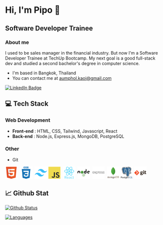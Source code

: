 # Hi, I'm Pipo 👋                                                          
## Software Developer Trainee
### About me
I used to be sales manager in the financial industry. But now I'm a Software Developer Trainee at TechUp Bootcamp. My next goal is a good full-stack dev and studied a second bachelor's degree in computer science.

<ul> 
  <li>I'm based in Bangkok, Thailand</li>
  <li>You can contact me at <a href="https://github.com/PIPOAUMPHOL">aumphol.kaoi@gmail.com</a></li>
</ul>

<div id="badges">
  <a href="https://www.linkedin.com/in/aumphol-kao-ian"><img src="https://img.shields.io/badge/LinkedIn-blue?style=for-the-badge&logo=linkedin&logoColor=white" alt="LinkedIn Badge"/></a>
</div>

## 💻 Tech Stack

### Web Development
<ul>
  <li><b>Front-end</b> : HTML, CSS, Tailwind, Javascript, React</li>
  <li><b>Back-end</b> : Node.js, Express.js, MongoDB, PostgreSQL</li>
</ul>

### Other
<ul>
  <li>Git</li>
</ul>

<div>
 <img src="https://github.com/devicons/devicon/blob/master/icons/html5/html5-original.svg" title="HTML5" alt="HTML" width="40" height="40"/>&nbsp;
 <img src="https://github.com/devicons/devicon/blob/master/icons/css3/css3-plain-wordmark.svg"  title="CSS3" alt="CSS" width="40" height="40"/>&nbsp;
  <img src="https://github.com/devicons/devicon/blob/master/icons/tailwindcss/tailwindcss-plain.svg" title="Tailwind" **alt="Tailwind" width="40" height="40"/>
 <img src="https://github.com/devicons/devicon/blob/master/icons/javascript/javascript-original.svg" title="JavaScript" alt="JavaScript" width="40" height="40"/>&nbsp;
 <img src="https://github.com/devicons/devicon/blob/master/icons/react/react-original-wordmark.svg" title="React" alt="React" width="40" height="40"/>&nbsp;
 <img src="https://github.com/devicons/devicon/blob/master/icons/nodejs/nodejs-original-wordmark.svg" title="NodeJS" alt="NodeJS" width="40" height="40"/>&nbsp;
  <img src="https://github.com/devicons/devicon/blob/master/icons/express/express-original-wordmark.svg" title="ExpressJS" alt="ExpressJS" width="40" height="40"/>&nbsp;
  <img src="https://github.com/devicons/devicon/blob/master/icons/mongodb/mongodb-original-wordmark.svg" title="MongoDB" **alt="MongoDB" width="40" height="40"/>
  <img src="https://github.com/devicons/devicon/blob/master/icons/postgresql/postgresql-original-wordmark.svg" title="PostgreSQL" **alt="PostgreSQL" width="40" height="40"/>
 <img src="https://github.com/devicons/devicon/blob/master/icons/git/git-original-wordmark.svg" title="Git" **alt="Git" width="40" height="40"/>
  
  
  
</div>

## 📈 Github Stat

[![Github Status](https://github-readme-stats.vercel.app/api?username=PIPOAUMPHOL&count_private=true&theme=onedark&show_icons=true)](https://github.com/PIPOAUMPHOL)

[![Languages](https://github-readme-stats.vercel.app/api/top-langs/?username=PIPOAUMPHOL&layout=compact&langs_count=10&hide_border=true&custom_title=Languages&bg_color=f5f5f5)](https://github.com/mikkipastel)





<!--
**PIPOAUMPHOL/PIPOAUMPHOL** is a ✨ _special_ ✨ repository because its `README.md` (this file) appears on your GitHub profile.

Here are some ideas to get you started:

- 🔭 I’m currently working on ...
- 🌱 I’m currently learning ...
- 👯 I’m looking to collaborate on ...
- 🤔 I’m looking for help with ...
- 💬 Ask me about ...
- 📫 How to reach me: ...
- 😄 Pronouns: ...
- ⚡ Fun fact: ...
-->
